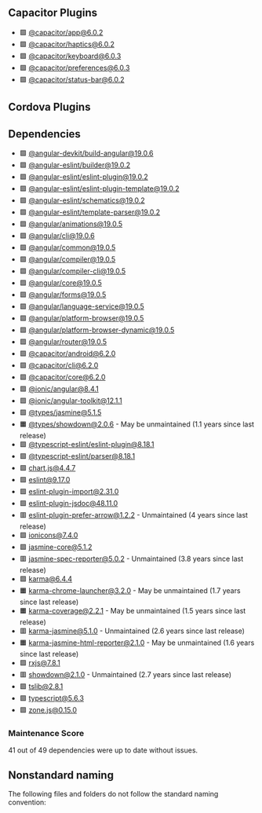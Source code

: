 ## Capacitor Plugins

- 🟩 [@capacitor/app@6.0.2](https://github.com/ionic-team/capacitor-plugins.git)
- 🟩 [@capacitor/haptics@6.0.2](https://github.com/ionic-team/capacitor-plugins.git)
- 🟩 [@capacitor/keyboard@6.0.3](https://github.com/ionic-team/capacitor-plugins.git)
- 🟩 [@capacitor/preferences@6.0.3](https://github.com/ionic-team/capacitor-plugins.git)
- 🟩 [@capacitor/status-bar@6.0.2](https://github.com/ionic-team/capacitor-plugins.git)
## Cordova Plugins

## Dependencies

- 🟩 [@angular-devkit/build-angular@19.0.6](https://github.com/angular/angular-cli.git)
- 🟩 [@angular-eslint/builder@19.0.2](https://github.com/angular-eslint/angular-eslint.git)
- 🟩 [@angular-eslint/eslint-plugin@19.0.2](https://github.com/angular-eslint/angular-eslint.git)
- 🟩 [@angular-eslint/eslint-plugin-template@19.0.2](https://github.com/angular-eslint/angular-eslint.git)
- 🟩 [@angular-eslint/schematics@19.0.2](https://github.com/angular-eslint/angular-eslint.git)
- 🟩 [@angular-eslint/template-parser@19.0.2](https://github.com/angular-eslint/angular-eslint.git)
- 🟩 [@angular/animations@19.0.5](https://github.com/angular/angular.git)
- 🟩 [@angular/cli@19.0.6](https://github.com/angular/angular-cli.git)
- 🟩 [@angular/common@19.0.5](https://github.com/angular/angular.git)
- 🟩 [@angular/compiler@19.0.5](https://github.com/angular/angular.git)
- 🟩 [@angular/compiler-cli@19.0.5](https://github.com/angular/angular.git)
- 🟩 [@angular/core@19.0.5](https://github.com/angular/angular.git)
- 🟩 [@angular/forms@19.0.5](https://github.com/angular/angular.git)
- 🟩 [@angular/language-service@19.0.5](https://github.com/angular/angular.git)
- 🟩 [@angular/platform-browser@19.0.5](https://github.com/angular/angular.git)
- 🟩 [@angular/platform-browser-dynamic@19.0.5](https://github.com/angular/angular.git)
- 🟩 [@angular/router@19.0.5](https://github.com/angular/angular.git)
- 🟩 [@capacitor/android@6.2.0](https://github.com/ionic-team/capacitor.git)
- 🟩 [@capacitor/cli@6.2.0](https://github.com/ionic-team/capacitor.git)
- 🟩 [@capacitor/core@6.2.0](https://github.com/ionic-team/capacitor.git)
- 🟩 [@ionic/angular@8.4.1](https://github.com/ionic-team/ionic-framework.git)
- 🟩 [@ionic/angular-toolkit@12.1.1](https://github.com/ionic-team/angular-toolkit.git)
- 🟩 [@types/jasmine@5.1.5](https://github.com/DefinitelyTyped/DefinitelyTyped.git)
- 🟧 [@types/showdown@2.0.6](https://github.com/DefinitelyTyped/DefinitelyTyped.git) - May be unmaintained (1.1 years since last release)
- 🟩 [@typescript-eslint/eslint-plugin@8.18.1](https://github.com/typescript-eslint/typescript-eslint.git)
- 🟩 [@typescript-eslint/parser@8.18.1](https://github.com/typescript-eslint/typescript-eslint.git)
- 🟩 [chart.js@4.4.7](https://github.com/chartjs/Chart.js.git)
- 🟩 [eslint@9.17.0](https://github.com/eslint/eslint.git)
- 🟩 [eslint-plugin-import@2.31.0](https://github.com/import-js/eslint-plugin-import.git)
- 🟩 [eslint-plugin-jsdoc@48.11.0](https://github.com/gajus/eslint-plugin-jsdoc.git)
- 🟥 [eslint-plugin-prefer-arrow@1.2.2](https://github.com/TristonJ/eslint-plugin-prefer-arrow.git) - Unmaintained (4 years since last release)
- 🟩 [ionicons@7.4.0](https://github.com/ionic-team/ionicons.git)
- 🟩 [jasmine-core@5.1.2](https://github.com/jasmine/jasmine.git)
- 🟥 [jasmine-spec-reporter@5.0.2](https://github.com/bcaudan/jasmine-spec-reporter.git) - Unmaintained (3.8 years since last release)
- 🟩 [karma@6.4.4](https://github.com/karma-runner/karma.git)
- 🟧 [karma-chrome-launcher@3.2.0](https://github.com/karma-runner/karma-chrome-launcher.git) - May be unmaintained (1.7 years since last release)
- 🟧 [karma-coverage@2.2.1](https://github.com/karma-runner/karma-coverage.git) - May be unmaintained (1.5 years since last release)
- 🟥 [karma-jasmine@5.1.0](https://github.com/karma-runner/karma-jasmine.git) - Unmaintained (2.6 years since last release)
- 🟧 [karma-jasmine-html-reporter@2.1.0](https://github.com/dfederm/karma-jasmine-html-reporter.git) - May be unmaintained (1.6 years since last release)
- 🟩 [rxjs@7.8.1](https://github.com/reactivex/rxjs.git)
- 🟥 [showdown@2.1.0](https://github.com/showdownjs/showdown.git) - Unmaintained (2.7 years since last release)
- 🟩 [tslib@2.8.1](https://github.com/Microsoft/tslib.git)
- 🟩 [typescript@5.6.3](https://github.com/microsoft/TypeScript.git)
- 🟩 [zone.js@0.15.0](https://github.com/angular/angular.git)
### Maintenance Score
41 out of 49 dependencies were up to date without issues.



## Nonstandard naming
The following files and folders do not follow the standard naming convention:

